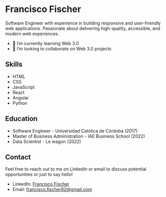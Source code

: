 
<!--
**F-Fischer/F-Fischer** is a ✨ _special_ ✨ repository because its `README.md` (this file) appears on your GitHub profile.

Here are some ideas to get you started:

- 🔭 I’m currently working on ...
- 🌱 I’m currently learning ...
- 👯 I’m looking to collaborate on ...
- 🤔 I’m looking for help with ...
- 💬 Ask me about ...
- 📫 How to reach me: ...
- 😄 Pronouns: ...
- ⚡ Fun fact: ...
-->

# Francisco Fischer

Software Engineer with experience in building responsive and user-friendly web applications. Passionate about delivering high-quality, accessible, and modern web experiences.

- 🌱 I’m currently learning Web 3.0
- 👯 I’m looking to collaborate on Web 3.0 projects

## Skills

- HTML
- CSS
- JavaScript
- React
- Angular
- Python

## Education

- Software Engineer - Universidad Católica de Córdoba (2017)
- Master of Business Administration - IAE Business School (2022)
- Data Scientist - Le wagon (2022)

## Contact

Feel free to reach out to me on LinkedIn or email to discuss potential opportunities or just to say hello!

- LinkedIn: [Francisco Fischer](https://www.linkedin.com/in/francisco-fischer/)
- Email: francisco.fischer92@gmail.com
